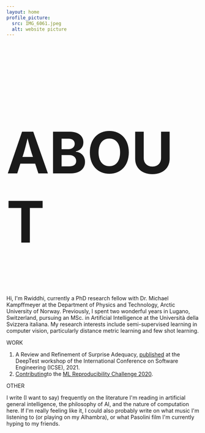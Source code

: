 ```yaml
---
layout: home
profile_picture:
  src: IMG_6061.jpeg
  alt: website picture
---
```


<h1 style="font-size:150px;">ABOUT</h1>
<p>

Hi, I'm Rwiddhi, currently a PhD research fellow with Dr. Michael Kampffmeyer at the Department of Physics and Technology, Arctic University of Norway. Previously, I spent two wonderful years in Lugano, Switzerland, pursuing an MSc. in Artificial Intelligence at the Università della Svizzera italiana. My research interests include semi-supervised learning in computer vision, particularly distance metric learning and few shot learning. 
</p>

<h>WORK</h>
1. A Review and Refinement of Surprise Adequacy, <a href="https://conf.researchr.org/home/deeptest-2021#event-overview">published</a> at the DeepTest workshop of the International Conference on Software Engineering (ICSE), 2021. 
2. <a href="https://arxiv.org/abs/2105.06724">Contributing</a>to the <a href="https://paperswithcode.com/rc2020">ML Reproducibility Challenge 2020</a>.
</p>

<h>OTHER</h>
<p>
I write (I want to say) frequently on the literature I'm reading in artificial general intelligence, the philosophy of AI, and the nature of computation here. If I'm really feeling like it, I could also probably write on what music I'm listening to (or playing on my Alhambra), or what Pasolini film I'm currently hyping to my friends.
</p>

